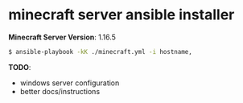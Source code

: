 # minecraft server ansible installer

**Minecraft Server Version**: 1.16.5

```bash
$ ansible-playbook -kK ./minecraft.yml -i hostname,
```

**TODO**:
- windows server configuration
- better docs/instructions